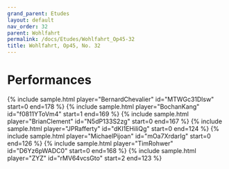 ```yaml
---
grand_parent: Etudes
layout: default
nav_order: 32
parent: Wohlfahrt
permalink: /docs/Etudes/Wohlfahrt_Op45-32
title: Wohlfahrt, Op45, No. 32
---
```

# Performances
<div class="sample-container">
    {% include sample.html player="BernardChevalier" id="MTWGc31Dlsw" start=0 end=178 %}
    {% include sample.html player="BochanKang" id="f0811YToVm4" start=1 end=169 %}
    {% include sample.html player="BrianClement" id="N5dP133S2zg" start=0 end=167 %}
    {% include sample.html player="JPRafferty" id="dKI1EHiliQg" start=0 end=124 %}
    {% include sample.html player="MichaelPijoan" id="mOa7XrdarIg" start=0 end=126 %}
    {% include sample.html player="TimRohwer" id="D6Yz6pWADC0" start=0 end=168 %}
    {% include sample.html player="ZYZ" id="rMV64vcsGto" start=2 end=123 %}
</div>